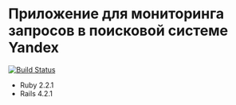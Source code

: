 Приложение для мониторинга запросов в поисковой системе Yandex
================
[![Build Status](https://semaphoreci.com/api/v1/projects/d4b3a9ee-15d8-4f78-b0db-82a5c32ce970/430280/badge.svg)](https://semaphoreci.com/hrumhrumble/pavelshcheglov)      

- Ruby 2.2.1
- Rails 4.2.1